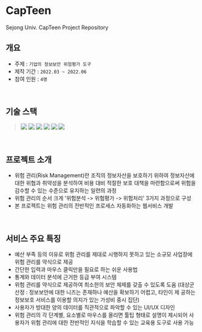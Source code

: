 # CapTeen
Sejong Univ. CapTeen Project Repository
## 개요
- 주제 : ```기업의 정보보안 위험평가 도구```
- 제작 기간 : ```2022.03 ~ 2022.06```
- 참여 인원 : ```4명``` 

</br>

## 기술 스택
><img src="https://img.shields.io/badge/HTML5-E34F26?style=flat&logo=HTML5&logoColor=white" />
><img src="https://img.shields.io/badge/CSS3-1572B6?style=flat&logo=CSS3&logoColor=white" />
><img src="https://img.shields.io/badge/JavaScript-F7DF1E?style=flat&logo=JavaScript&logoColor=white" />
><img src="https://img.shields.io/badge/jQuery-0769AD?style=flat&logo=JQuery&logoColor=white" />
><img src="https://img.shields.io/badge/MySQL-4479A1?style=flat&logo=JQuery&logoColor=white" />
><img src="https://img.shields.io/badge/Node.js-339933?style=flat&logo=Node.js&logoColor=white" />
>

</br>

## 프로젝트 소개
- 위험 관리(Risk Management)란 조직의 정보자산을 보호하기 위하여 정보자산에 대한 위협과 취약성을 분석하여 비용 대비 적절한 보호 대책을 마련함으로써 위험을 감수할 수 있는 수준으로 유지하는 일련의 과정
- 위험 관리의 순서 크게 '위험분석 -> 위험평가 -> 위험처리' 3가지 과정으로 구성
- 본 프로젝트는 위험 관리의 전반적인 프로세스 자동화하는 웹서비스 개발

</br>

## 서비스 주요 특징
- 예산 부족 등의 이유로 위험 관리를 제대로 시행하지 못하고 있는 소규모 사업장에 위험 관리를 약식으로 제공
- 간단한 입력과 마우스 클릭만을 필요로 하는 쉬운 사용법
- 통계와 데이터 분석에 근거한 등급 부여 시스템
- 위험 관리를 약식으로 제공하여 최소한의 보안 체제를 갖출 수 있도록 도움 
(대상군 산정 : 정보보안에 대한 니즈는 존재하나 예산을 확보하기 어렵고, 타인이 제 공하는 정보보호 서비스를 이용할 의지가 있는 가성비 중시 집단)
- 사용자가 방대한 양의 데이터를 직관적으로 파악할 수 있는 UI/UX 디자인
- 위험 관리의 각 단계별, 요소별로 마우스를 올리면 툴팁 형태로 설명이 제시되어 사용자가 위험 관리에 대한 전반적인 지식을 학습할 수 있는 교육용 도구로 사용 가능 
